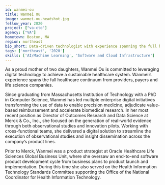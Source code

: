 ```yaml
---
id: wanmei-ou
title: Wanmei Ou
image: wanmei-ou-headshot.jpg
fellow_year: 2020
project: ["va-cto"]
agency: ["VA"]
hometown: Boston, MA
region: northeast
bio_short: Data-driven technologist with experience spanning the full healthcare continuum.
tags: ['northeast', '2020']
skills: ['AI/Machine Learning', 'Software and Cloud Infrastructure']
---
```


As a proud mother of two daughters, Wanmei Ou is committed to leveraging digital technology to achieve a sustainable healthcare system. Wanmei’s experience spans the full healthcare continuum from providers, payers and life science companies.

Since graduating from Massachusetts Institution of Technology with a PhD in Computer Science, Wanmei has led multiple enterprise digital initiatives transforming the use of data to enable precision medicine, adjudicate value-based reimbursement and accelerate biomedical research. In her most recent position as Director of Outcomes Research and Data Science at Merck & Co., Inc., she focused on the generation of real-world evidence through both observational studies and innovation pilots. Working with cross-functional teams, she delivered a digital solution to streamline the execution of observational studies and insight dissemination across the company’s product lines.

Prior to Merck, Wanmei was a product strategist at Oracle Healthcare Life Sciences Global Business Unit, where she oversaw an end-to-end software product development cycle from business plans to product launch and implementation. During this time she also served on the Health Information Technology Standards Committee supporting the Office of the National Coordinator for Health Information Technology.
